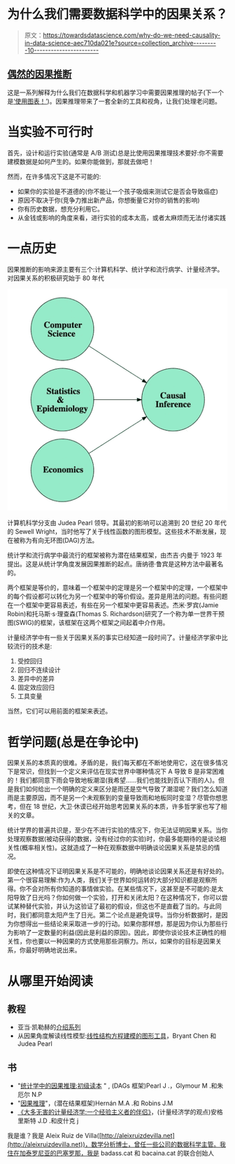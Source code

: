 # 为什么我们需要数据科学中的因果关系？

> 原文：<https://towardsdatascience.com/why-do-we-need-causality-in-data-science-aec710da021e?source=collection_archive---------10----------------------->

## [偶然的因果推断](https://towardsdatascience.com/tagged/casual-causal-inference)

这是一系列解释为什么我们在数据科学和机器学习中需要因果推理的帖子(下一个是[‘使用图表！’](/use-causal-graphs-4e3af630cf64))。因果推理带来了一套全新的工具和视角，让我们处理老问题。

# 当实验不可行时

首先，设计和运行实验(通常是 A/B 测试)总是比使用因果推理技术要好:你不需要建模数据是如何产生的。如果你能做到，那就去做吧！

然而，在许多情况下这是不可能的:

*   如果你的实验是不道德的(你不能让一个孩子吸烟来测试它是否会导致癌症)
*   原因不取决于你(竞争力推出新产品，你想衡量它对你的销售的影响)
*   你有历史数据，想充分利用它。
*   从金钱或影响的角度来看，进行实验的成本太高，或者太麻烦而无法付诸实践

# 一点历史

因果推断的影响来源主要有三个:计算机科学、统计学和流行病学、计量经济学。对因果关系的积极研究始于 80 年代

![](img/e28f4177a646835580d30c232e857c9b.png)

计算机科学分支由 Judea Pearl 领导。其最初的影响可以追溯到 20 世纪 20 年代的 Sewell Wright，当时他写了关于线性函数的图形模型。这些技术不断发展，现在被称为有向无环图(DAG)方法。

统计学和流行病学中最流行的框架被称为潜在结果框架，由杰吉·内曼于 1923 年提出。这是从统计学角度发展因果推断的起点。唐纳德·鲁宾是这种方法中最著名的。

两个框架是等价的，意味着一个框架中的定理是另一个框架中的定理，一个框架中的每个假设都可以转化为另一个框架中的等价假设。差异是用法的问题。有些问题在一个框架中更容易表述，有些在另一个框架中更容易表述。杰米·罗宾(Jamie Robin)和托马斯·s·理查森(Thomas S. Richardson)研究了一个称为单一世界干预图(SWIG)的框架，该框架在这两个框架之间起着中介作用。

计量经济学中有一些关于因果关系的事实已经知道一段时间了。计量经济学家中比较流行的技术是:

1.  受控回归
2.  回归不连续设计
3.  差异中的差异
4.  固定效应回归
5.  工具变量

当然，它们可以用前面的框架来表述。

# 哲学问题(总是在争论中)

因果关系的本质真的很难。矛盾的是，我们每天都在不断地使用它，这在很多情况下是常识，但找到一个定义来评估在现实世界中哪种情况下 A 导致 B 是非常困难的！我们都同意下雨会导致地板潮湿(我希望……我们也能找到否认下雨的人)。但是我们如何给出一个明确的定义来区分是雨还是空气导致了潮湿呢？我们怎么知道雨是主要原因，而不是另一个未观察到的变量导致雨和地板同时变湿？尽管你想思考，但在 18 世纪，大卫·休谟已经开始思考因果关系的本质，许多哲学家也写了相关的文章。

统计学界的普遍共识是，至少在不进行实验的情况下，你无法证明因果关系。当你处理观察数据(被动获得的数据，没有经过你的实验)时，你最多能期待的是谈论相关性(概率相关性)。这就造成了一种在观察数据中明确谈论因果关系是禁忌的情况。

即使在这种情况下证明因果关系是不可能的，明确地谈论因果关系还是有好处的。第一个很容易理解:作为人类，我们关于世界如何运转的大部分知识都是观察所得。你不会对所有你知道的事情做实验。在某些情况下，这甚至是不可能的:是太阳导致了日光吗？你如何做一个实验，打开和关闭太阳？在这种情况下，你可以尝试某种替代实验，并认为这验证了最初的假设，但这也不是直截了当的。与此同时，我们都同意太阳产生了日光。第二个论点是避免误导。当你分析数据时，是因为你想得出一些结论来采取进一步的行动。如果你那样想，那是因为你认为那些行为影响了一定数量的利益(因此是利益的原因)。因此，即使你谈论技术正确性的相关性，你也要以一种因果的方式使用那些洞察力。所以，如果你的目标是因果关系，你最好明确地说出来。

# 从哪里开始阅读

## 教程

*   亚当·凯勒赫的[介绍系列](https://medium.com/causal-data-science/causal-data-science-721ed63a4027)
*   从因果角度解读线性模型:[线性结构方程建模的图形工具](https://ftp.cs.ucla.edu/pub/stat_ser/r432.pdf)，Bryant Chen 和 Judea Pearl

## 书

*   "[统计学中的因果推理:初级读本](https://www.wiley.com/en-us/Causal+Inference+in+Statistics%3A+A+Primer-p-9781119186847) " , (DAGs 框架)Pearl J .，Glymour M .和朱厄尔 N.P
*   "[因果推理](https://www.hsph.harvard.edu/miguel-hernan/causal-inference-book/)"，(潜在结果框架)Hernán M.A .和 Robins J.M
*   [《大多无害的计量经济学:一个经验主义者的伴侣》](http://www.mostlyharmlesseconometrics.com/)，(计量经济学的观点)安格里斯特 J.D .和皮什克 j

我是谁？我是 Aleix Ruiz de Villa([http://aleixruizdevilla.net](http://aleixruizdevilla.net))，数学分析博士，曾任一些公司的数据科学主管。我住在加泰罗尼亚的巴塞罗那，我是 badass.cat 和 bacaina.cat 的联合创始人